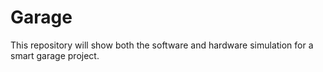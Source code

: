 # Garage
This repository will show both the software and hardware simulation for a smart garage project.
